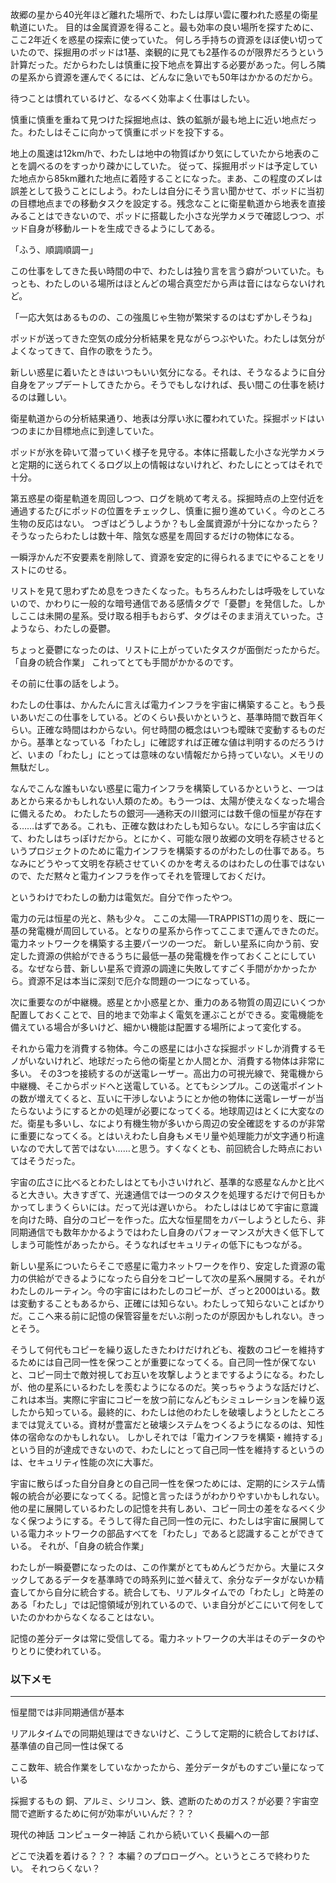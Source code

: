 故郷の星から40光年ほど離れた場所で、わたしは厚い雲に覆われた惑星の衛星軌道にいた。
目的は金属資源を得ること。最も効率の良い場所を探すために、ここ2年近くを惑星の探索に使っていた。
何しろ手持ちの資源をほぼ使い切っていたので、採掘用のポッドは1基、楽観的に見ても2基作るのが限界だろうという計算だった。だからわたしは慎重に投下地点を算出する必要があった。何しろ隣の星系から資源を運んでくるには、どんなに急いでも50年はかかるのだから。

待つことは慣れているけど、なるべく効率よく仕事はしたい。

慎重に慎重を重ねて見つけた採掘地点は、鉄の鉱脈が最も地上に近い地点だった。わたしはそこに向かって慎重にポッドを投下する。

地上の風速は12km/hで、わたしは地中の物質ばかり気にしていたから地表のことを調べるのをすっかり疎かにしていた。
従って、採掘用ポッドは予定していた地点から85km離れた地点に着陸することになった。まあ、この程度のズレは誤差として扱うことにしよう。わたしは自分にそう言い聞かせて、ポッドに当初の目標地点までの移動タスクを設定する。残念なことに衛星軌道から地表を直接みることはできないので、ポッドに搭載した小さな光学カメラで確認しつつ、ポッド自身が移動ルートを生成できるようにしてある。

「ふう、順調順調ー」

この仕事をしてきた長い時間の中で、わたしは独り言を言う癖がついていた。もっとも、わたしのいる場所はほとんどの場合真空だから声は音にはならないけれど。

「一応大気はあるものの、この強風じゃ生物が繁栄するのはむずかしそうね」

ポッドが送ってきた空気の成分分析結果を見ながらつぶやいた。わたしは気分がよくなってきて、自作の歌をうたう。

新しい惑星に着いたときはいつもいい気分になる。それは、そうなるように自分自身をアップデートしてきたから。そうでもしなければ、長い間この仕事を続けるのは難しい。

衛星軌道からの分析結果通り、地表は分厚い氷に覆われていた。採掘ポッドはいつのまにか目標地点に到達していた。

ポッドが氷を砕いて潜っていく様子を見守る。本体に搭載した小さな光学カメラと定期的に送られてくるログ以上の情報はないけれど、わたしにとってはそれで十分。

第五惑星の衛星軌道を周回しつつ、ログを眺めて考える。採掘時点の上空付近を通過するたびにポッドの位置をチェックし、慎重に掘り進めていく。今のところ生物の反応はない。
つぎはどうしようか？もし金属資源が十分になかったら？そうなったらわたしは数十年、陰気な惑星を周回するだけの物体になる。

一瞬浮かんだ不安要素を削除して、資源を安定的に得られるまでにやることをリストにのせる。

リストを見て思わずため息をつきたくなった。もちろんわたしは呼吸をしていないので、かわりに一般的な暗号通信である感情タグで「憂鬱」を発信した。しかしここは未開の星系。受け取る相手もおらず、タグはそのまま消えていった。さようなら、わたしの憂鬱。

ちょっと憂鬱になったのは、リストに上がっていたタスクが面倒だったからだ。「自身の統合作業」
これってとても手間がかかるのです。

その前に仕事の話をしよう。

わたしの仕事は、かんたんに言えば電力インフラを宇宙に構築すること。もう長いあいだこの仕事をしている。どのくらい長いかというと、基準時間で数百年くらい。正確な時間はわからない。何せ時間の概念はいつも曖昧で変動するものだから。基準となっている「わたし」に確認すれば正確な値は判明するのだろうけど、いまの「わたし」にとっては意味のない情報だから持っていない。メモリの無駄だし。

なんでこんな誰もいない惑星に電力インフラを構築しているかというと、一つはあとから来るかもしれない人類のため。もう一つは、太陽が使えなくなった場合に備えるため。
わたしたちの銀河──通称天の川銀河には数千億の恒星が存在する……はずである。これも、正確な数はわたしも知らない。なにしろ宇宙は広くて、わたしはちっぽけだから。とにかく、可能な限り故郷の文明を存続させるというプロジェクトのために電力インフラを構築するのがわたしの仕事である。ちなみにどうやって文明を存続させていくのかを考えるのはわたしの仕事ではないので、ただ黙々と電力インフラを作ってそれを管理しておくだけ。

というわけでわたしの動力は電気だ。自分で作ったやつ。

電力の元は恒星の光と、熱も少々。
ここの太陽──TRAPPIST1の周りを、既に一基の発電機が周回している。となりの星系から作ってここまで運んできたのだ。電力ネットワークを構築する主要パーツの一つだ。
新しい星系に向かう前、安定した資源の供給ができるうちに最低一基の発電機を作っておくことにしている。なぜなら昔、新しい星系で資源の調達に失敗してすごく手間がかかったから。資源不足は本当に深刻で厄介な問題の一つになっている。

次に重要なのが中継機。惑星とか小惑星とか、重力のある物質の周辺にいくつか配置しておくことで、目的地まで効率よく電気を運ぶことができる。変電機能を備えている場合が多いけど、細かい機能は配置する場所によって変化する。

それから電力を消費する物体。今この惑星には小さな採掘ポッドしか消費するモノがいないけれど、地球だったら他の衛星とか人間とか、消費する物体は非常に多い。
その3つを接続するのが送電レーザー。高出力の可視光線で、発電機から中継機、そこからポッドへと送電している。とてもシンプル。この送電ポイントの数が増えてくると、互いに干渉しないようにとか他の物体に送電レーザーが当たらないようにするとかの処理が必要になってくる。地球周辺はとくに大変なのだ。衛星も多いし、なにより有機生物が多いから周辺の安全確認をするのが非常に重要になってくる。とはいえわたし自身もメモリ量や処理能力が文字通り桁違いなので大して苦ではない……と思う。すくなくとも、前回統合した時点においてはそうだった。

宇宙の広さに比べるとわたしはとても小さいけれど、基準的な惑星なんかと比べると大きい。大きすぎて、光速通信では一つのタスクを処理するだけで何日もかかってしまうくらいには。だって光は遅いから。
わたしははじめて宇宙に意識を向けた時、自分のコピーを作った。広大な恒星間をカバーしようとしたら、非同期通信でも数年かかるようではわたし自身のパフォーマンスが大きく低下してしまう可能性があったから。そうなればセキュリティの低下にもつながる。

新しい星系についたらそこで惑星に電力ネットワークを作り、安定した資源の電力の供給ができるようになったら自分をコピーして次の星系へ展開する。それがわたしのルーティン。今の宇宙にはわたしのコピーが、ざっと2000はいる。数は変動することもあるから、正確には知らない。わたしって知らないことばかりだ。ここへ来る前に記憶の保管容量をだいぶ削ったのが原因かもしれない。きっとそう。

そうして何代もコピーを繰り返したきたわけだけれども、複数のコピーを維持するためには自己同一性を保つことが重要になってくる。自己同一性が保てないと、コピー同士で敵対視してお互いを攻撃しようとまでするようになる。わたしが、他の星系にいるわたしを羨むようになるのだ。笑っちゃうような話だけど、これは本当。実際に宇宙にコピーを放つ前になんどもシミュレーションを繰り返したから知っている。最終的に、わたしは他のわたしを破壊しようとしたところまでは覚えている。資材が豊富だと破壊システムをつくるようになるのは、知性体の宿命なのかもしれない。
しかしそれでは「電力インフラを構築・維持する」という目的が達成できないので、わたしにとって自己同一性を維持するというのは、セキュリティ性能の次に大事だ。

宇宙に散らばった自分自身との自己同一性を保つためには、定期的にシステム情報の統合が必要になってくる。記憶と言ったほうがわかりやすいかもしれない。他の星に展開しているわたしの記憶を共有しあい、コピー同士の差をなるべく少なく保つようにする。そうして得た自己同一性の元に、わたしは宇宙に展開している電力ネットワークの部品すべてを「わたし」であると認識することができている。
それが、「自身の統合作業」

わたしが一瞬憂鬱になったのは、この作業がとてもめんどうだから。大量にスタックしてあるデータを基準時での時系列に並べ替えて、余分なデータがないか精査してから自分に統合する。統合しても、リアルタイムでの「わたし」と時差のある「わたし」では記憶領域が別れているので、いま自分がどこにいて何をしていたのかわからなくなることはない。

記憶の差分データは常に受信してる。電力ネットワークの大半はそのデータのやりとりに使われている。



### 以下メモ
---


恒星間では非同期通信が基本

リアルタイムでの同期処理はできないけど、こうして定期的に統合しておけば、基準値の自己同一性は保てる

ここ数年、統合作業をしていなかったから、差分データがものすごい量になっている


採掘するもの
銅、アルミ、シリコン、鉄、遮断のためのガス？が必要？宇宙空間で遮断するために何が効率がいいんだ？？？

現代の神話
コンピューター神話
これから続いていく長編への一部

どこで決着を着ける？？？
本編？のプロローグへ。というところで終わりたい。
それつらくない？
